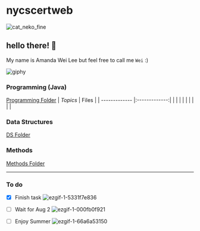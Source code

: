 # nycscertweb

![cat_neko_fine](https://user-images.githubusercontent.com/107557711/180831537-317aa0e7-0eb6-43d9-9b12-da9b08478ed1.gif) 
## hello there! 👋
My name is Amanda Wei Lee but feel free to call me `Wei` :)



![giphy](https://user-images.githubusercontent.com/107557711/180843022-fc717034-f173-460d-ba95-63f63fac2052.gif) 
### Programming (Java)
[Programming Folder](https://github.com/hunter-teacher-cert/cohort-3-summer-work-AmaneWei/tree/master/programming)
| *Topics*      | Files          |
| ------------- |:-------------:| 
|       | |
|      |       | 
|  |       |  


### Data Structures

[DS Folder](https://github.com/hunter-teacher-cert/cohort-3-summer-work-AmaneWei/tree/master/ds)


### Methods
[Methods Folder](https://github.com/hunter-teacher-cert/cohort-3-summer-work-AmaneWei/tree/master/methods)

---
### To do
- [x] Finish task ![ezgif-1-5331f7e836](https://user-images.githubusercontent.com/107557711/180853201-dad36b01-7cf2-4633-8b6c-9d7ba1ceeec0.gif)


- [ ] Wait for Aug 2 ![ezgif-1-000fb0f921](https://user-images.githubusercontent.com/107557711/180853340-fa5eb1f3-5ab2-4ee9-b3bd-2e4df59f07c4.gif)



- [ ] Enjoy Summer ![ezgif-1-66a6a53150](https://user-images.githubusercontent.com/107557711/180853390-fac5ea16-3dcd-4f49-ab6b-02283cf3e226.gif)
